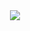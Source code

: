 <div id="header" align="center">
  <img src=https://media.giphy.com/media/ei9qZaM48TDfRBJmtX/giphy.gif"/>
</div>
